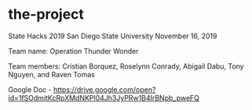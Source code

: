 # the-project
State Hacks 2019
San Diego State University
November 16, 2019

Team name: Operation Thunder Wonder

Team members: Cristian Borquez, Roselynn Conrady, Abigail Dabu, Tony Nguyen, and Raven Tomas

Google Doc - https://drive.google.com/open?id=1fSOdmitKcRpXMdNKPl04Jh3JyPRw1B4IrBNpb_pweFQ

